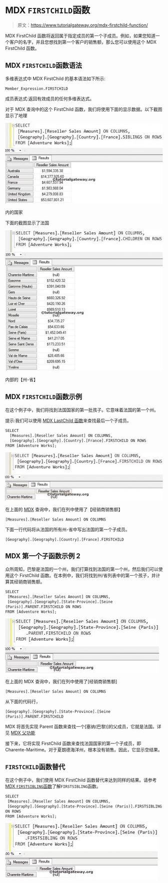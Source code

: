 # MDX `FIRSTCHILD`函数

> 原文：<https://www.tutorialgateway.org/mdx-firstchild-function/>

MDX FirstChild 函数将返回属于指定成员的第一个子成员。例如，如果您知道一个客户的名字，并且您想找到第一个客户的销售额，那么您可以使用这个 MDX FirstChild 函数。

## MDX `FIRSTCHILD`函数语法

多维表达式中 MDX FirstChild 的基本语法如下所示:

```
Member_Expression.FIRSTCHILD
```

成员表达式:返回有效成员的任何多维表达式。

对于 MDX 查询中的这个 FirstChild 函数，我们将使用下面的显示数据。以下截图显示了地理

![MDX FIRSTCHILD FUNCTION](img/2123d320ac31970b3e9beb353b0b8750.png)

内的国家

下面的截图显示了法国

![MDX FIRSTCHILD FUNCTION](img/0adabc853694d748f75ff6b53ab5fdf2.png)

内部的【州-省】

## MDX `FIRSTCHILD`函数示例

在这个例子中，我们将找到法国国家的第一批孩子。它意味着法国的第一个州。

提示:我们可以使用 [MDX LastChild 函数](https://www.tutorialgateway.org/mdx-lastchild-function/)来查找最后一个子成员。

```
SELECT 
  [Measures].[Reseller Sales Amount] ON COLUMNS,
  [Geography].[Geography].[Country].[France].FIRSTCHILD ON ROWS
FROM [Adventure Works];
```

![MDX FIRSTCHILD FUNCTION 1](img/357deef5a413b055b2464c9ce733c84d.png)

在上面的 [MDX](https://www.tutorialgateway.org/mdx/) 查询中，我们在列中使用了【经销商销售额】

```
[Measures].[Reseller Sales Amount] ON COLUMNS
```

下面一行代码将从法国的所有州-省中写出法国的第一个子成员。

```
[Geography].[Geography].[Country].[France].FIRSTCHILD
```

## MDX 第一个子函数示例 2

众所周知，巴黎是法国的一个州，我们打算找到法国的第一个州，然后我们可以使用这个 FirstChild 函数。在本例中，我们将找到州/省列表中的第一个孩子，并计算其经销商销售额。

```
SELECT 
 [Measures].[Reseller Sales Amount] ON COLUMNS,
 [Geography].[Geography].[State-Province].[Seine (Paris)].PARENT.FIRSTCHILD ON ROWS
FROM [Adventure Works];
```

![MDX FIRSTCHILD FUNCTION 2](img/91b73a332fd1bfbe386295275d32132b.png)

在上面的 MDX 查询中，我们在列中使用了[经销商销售额]

```
[Measures].[Reseller Sales Amount] ON COLUMNS
```

从下面的代码行，

```
[Geography].[Geography].[State-Province].[Seine (Paris)].PARENT.FIRSTCHILD
```

MDX 将首先实现 Parent 函数来查找一个[塞纳(巴黎)]的父成员，它就是法国。详见 [MDX 父功能](https://www.tutorialgateway.org/mdx-parent-function/)

接下来，它将实现 FirstChild 函数来查找法国国家的第一个子成员，即 Charente-Maritime。对于夏朗德海洋州，根本没有销售。因此，它显示空结果。

## `FIRSTCHILD`函数替代

在这个例子中，我们使用 MDX FirstChild 函数替代来达到同样的结果。请参考 [MDX `FIRSTSIBLING`函数](https://www.tutorialgateway.org/mdx-firstsibling-function/)了解`FIRSTSIBLING`函数。

```
SELECT 
 [Measures].[Reseller Sales Amount] ON COLUMNS,
 [Geography].[Geography].[State-Province].[Seine (Paris)].FIRSTSIBLING ON ROWS
FROM [Adventure Works];
```

![MDX FIRSTCHILD FUNCTION 3](img/1b771b635534348e41b7ca1a8459a1cf.png)